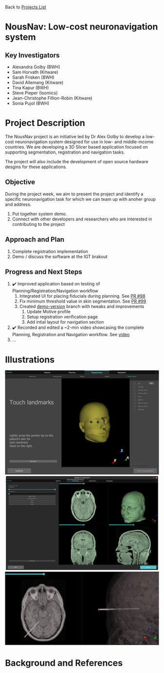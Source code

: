 Back to [Projects List](../../README.md#ProjectsList)

# NousNav: Low-cost neuronavigation system

## Key Investigators

- Alexandra Golby (BWH)
- Sam Horvath (Kitware)
- Sarah Frisken (BWH)
- David Allemang (Kitware)
- Tina Kapur (BWH)
- Steve Pieper (Isomics)
- Jean-Christophe Fillion-Robin (Kitware)
- Sonia Pujol (BWH)

# Project Description

The NousNav project is an initiative led by Dr Alex Golby to develop a low-cost neuronavigation system designed for use in low- and middle-income countries.  We are developing a 3D Slicer based application focused on supporting segmentation, registration and navigation tasks.

The project will also include the development of open source hardware desgins for these applications.

## Objective

During the project week, we aim to present the project and identify a specific neuronavigation task for which we can team up with anoher group and address.

1. Put together system demo.
1. Connect with other developers and researchers who are interested in contributing to the project

## Approach and Plan

<!-- Describe here HOW you would like to achieve the objectives stated above. -->

1. Complete registration implementation
1. Demo / discuss the software at the IGT brakout

## Progress and Next Steps

<!-- Update this section as you make progress, describing of what you have ACTUALLY DONE. If there are specific steps that you could not complete then you can describe them here, too. -->

1. :heavy_check_mark: Improved application based on testing of Planning/Registration/Navigation workflow
   1. Integrated UI for placing fiducials during planning. See [PR #98](https://github.com/NousNav/NousNav/pull/98)
   2. Fix minimum threshold value in skin segmentation. See [PR #99](https://github.com/NousNav/NousNav/pull/99)
   3. Created [demo-version](https://github.com/NousNav/NousNav/commits/demo-version) branch with tweaks and improvements
      1. Update Motive profile
      2. Setup registration verification page
      3. Add intial layout for navigation section
1. :heavy_check_mark: Recorded and edited a ~2-min video showcasing the complete Planning, Registration and Navigation workflow. See [video](https://drive.google.com/file/d/1cfWCd2-31rGxKGYWsacnr5M6aInSOAty/view?usp=sharing)
1. ...




# Illustrations

<!-- Add pictures and links to videos that demonstrate what has been accomplished.
![Description of picture](Example2.jpg)
![Some more images](Example2.jpg)
-->
![Landmark selection interface](LandmarkSelection.png)
![Segmentation interface](SegmentationInterface.png)
![Trajectory planning](TrajectoryPlanning.png)

# Background and References

<!-- If you developed any software, include link to the source code repository. If possible, also add links to sample data, and to any relevant publications. -->
